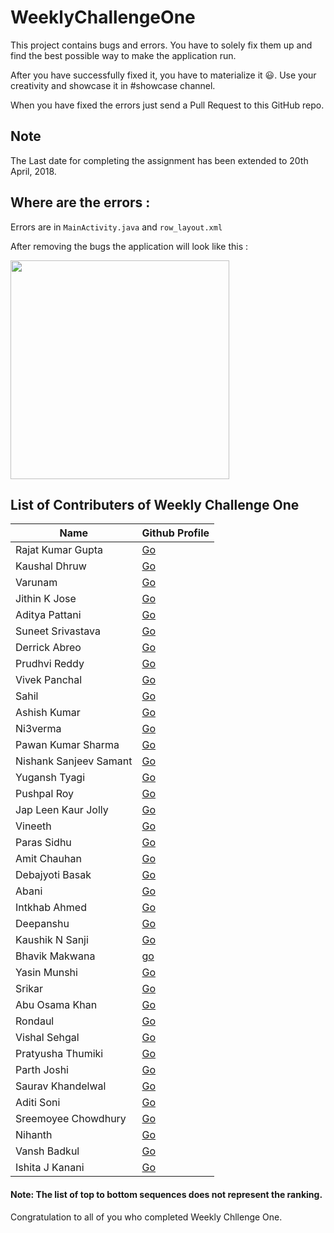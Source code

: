 # WeeklyChallengeOne


This project contains bugs and errors. You have to solely fix them up and find the best possible way to make the application run.

After you have successfully fixed it, you have to materialize it :smiley:. Use your creativity and showcase it in #showcase channel.

When you have fixed the errors just send a Pull Request to this GitHub repo.

## Note
The Last date for completing the assignment has been extended to 20th April, 2018.


## Where are the errors :

Errors are in `MainActivity.java` and `row_layout.xml`

After removing the bugs the application will look like this :


<img src = "https://i.imgur.com/DfIu4Aq.png" width=350>

## List of Contributers of Weekly Challenge One

| Name | Github Profile |
| ---- | -------------- |
| Rajat Kumar Gupta | [Go](https://github.com/knightcube) |
| Kaushal Dhruw | [Go](https://github.com/drulabs) |
| Varunam | [Go](https://github.com/varunam) |
| Jithin K Jose | [Go](https://github.com/Jithin-Jude) |
| Aditya Pattani | [Go](https://github.com/adityapattani) |
| Suneet Srivastava | [Go](https://github.com/codedsun) |
| Derrick Abreo | [Go](https://github.com/derrickabreo) |
| Prudhvi Reddy | [Go](https://github.com/prudhvir3ddy) |
| Vivek Panchal | [Go](https://github.com/vivekpanchal) |
| Sahil | [Go](https://github.com/xsahil03x) |
| Ashish Kumar | [Go](https://github.com/ashishkumar160) |
| Ni3verma | [Go](https://github.com/Ni3verma) |
| Pawan Kumar Sharma | [Go](https://github.com/pawankhandal52) |
| Nishank Sanjeev Samant | [Go](https://github.com/nishank95) |
| Yugansh Tyagi | [Go](https://github.com/YuganshT79) |
| Pushpal Roy | [Go](https://github.com/pushpalroy) |
| Jap Leen Kaur Jolly | [Go](https://github.com/Jap-Leen) |
| Vineeth | [Go](https://github.com/TheRaider) |
| Paras Sidhu | [Go](https://github.com/sidhuparas) |
| Amit Chauhan | [Go](https://github.com/me-singh) |
| Debajyoti Basak | [Go](https://github.com/debo1994) |
| Abani | [Go](https://github.com/abanidas) |
| Intkhab Ahmed | [Go](https://github.com/intkhabahmed) |
| Deepanshu | [Go](https://github.com/deepanshuda) |
| Kaushik N Sanji | [Go](https://github.com/kaushiknsanji) |
| Bhavik Makwana | [go](https://github.com/ibhavikmakwana) |
| Yasin Munshi | [Go](https://github.com/Yasin21) |
| Srikar | [Go](https://github.com/SrikarNanduri) |
| Abu Osama Khan | [Go](https://github.com/Abu-Osama) |
| Rondaul | [Go](https://github.com/Rondaul) |
| Vishal Sehgal | [Go](https://github.com/CoderVishalSehgal) |
| Pratyusha Thumiki | [Go](https://github.com/PratyushaThumiki) |
| Parth Joshi | [Go](https://github.com/pjoshi08) |
| Saurav Khandelwal | [Go](https://github.com/Saurav2304) |
| Aditi Soni | [Go](https://github.com/aditisoni8899) |
| Sreemoyee Chowdhury | [Go](https://github.com/haikubabe) |
| Nihanth | [Go](https://github.com/nihanth876) |
| Vansh Badkul | [Go](https://github.com/vansh1sh) |
| Ishita J Kanani | [Go](https://github.com/ishitakanani) |


#### Note: The list of top to bottom sequences does not represent the ranking.

Congratulation to all of you who completed Weekly Chllenge One.
